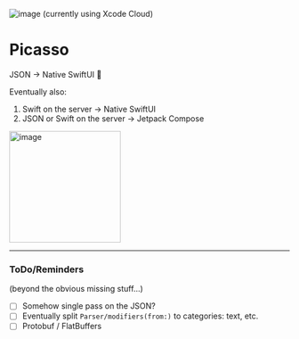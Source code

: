 ![image](https://github.com/avielg/picasso/actions/workflows/ios.yml/badge.svg) (currently using Xcode Cloud)
# Picasso

JSON → Native SwiftUI 🎉

Eventually also:
1. Swift on the server → Native SwiftUI
2. JSON or Swift on the server → Jetpack Compose

<img width="200" alt="image" src="https://github.com/avielg/picasso/assets/5012557/a65ec658-9132-4262-8c17-d353ad670b6a">

---

### ToDo/Reminders
(beyond the obvious missing stuff...)
- [ ] Somehow single pass on the JSON?
- [ ] Eventually split ``Parser/modifiers(from:)`` to categories: text, etc.
- [ ] Protobuf / FlatBuffers
